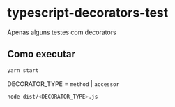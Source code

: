 # typescript-decorators-test
Apenas alguns testes com decorators

## Como executar

```sh
yarn start
```

DECORATOR_TYPE = `method` | `accessor`
```sh
node dist/<DECORATOR_TYPE>.js
```


